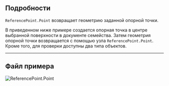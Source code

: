 ## Подробности
`ReferencePoint.Point` возвращает геометрию заданной опорной точки.

В приведенном ниже примере создается опорная точка в центре выбранной поверхности в документе семейства. Затем геометрия опорной точки возвращается с помощью узла `ReferencePoint.Point`. Кроме того, для проверки доступны два типа объектов.

___
## Файл примера

![ReferencePoint.Point](./Revit.Elements.ReferencePoint.Point_img.jpg)
